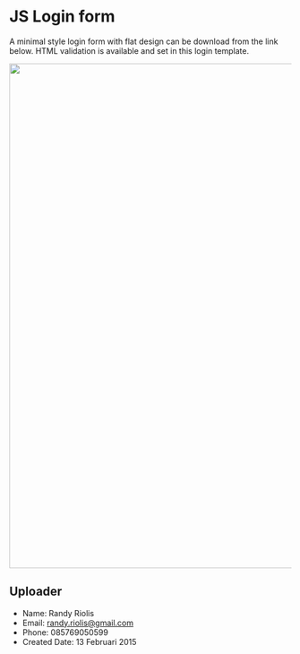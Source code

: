 # JS Login form
A minimal style login form with flat design can be download from the link below. HTML validation is available and set in this login template.

<img src="http://raw.github.com/r4nd1/template-login-js/master/screenshot.jpg" width="900">

## Uploader
* Name: Randy Riolis
* Email: randy.riolis@gmail.com
* Phone: 085769050599
* Created Date: 13 Februari 2015